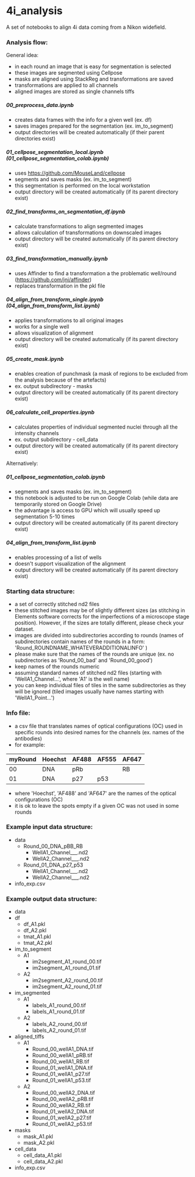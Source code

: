 # 4i_analysis

A set of notebooks to align 4i data coming from a Nikon widefield.

### Analysis flow:

General idea:
- in each round an image that is easy for segmentation is selected
- these images are segmented using Cellpose
- masks are aligned using StackReg and transformations are saved
- transformations are applied to all channels 
- aligned images are stored as single channels tiffs

##### 00_preprocess_data.ipynb
   * creates data frames with the info for a given well (ex. df)
   * saves images prepared for the segmentation (ex. im_to_segment)
   * output directories will be created automatically (if their parent directories exist)

##### 01_cellpose_segmentation_local.ipynb (01_cellpose_segmentation_colab.ipynb)
   * uses https://github.com/MouseLand/cellpose
   * segments and saves masks (ex. im_to_segment)
   * this segmentation is performed on the local workstation
   * output directory will be created automatically (if its parent directory exist)

##### 02_find_transforms_on_segmentation_df.ipynb
   * calculate transformations to align segmented images
   * allows calculation of transformations on downscaled images
   * output directory will be created automatically (if its parent directory exist)

##### 03_find_transformation_manually.ipynb
   * uses Affinder to find a transformation a the problematic well/round (https://github.com/jni/affinder)
   * replaces transformation in the pkl file

##### 04_align_from_transform_single.ipynb (04_align_from_transform_list.ipynb)
   * applies transformations to all original images
   * works for a single well 
   * allows visualization of alignment
   * output directory will be created automatically (if its parent directory exist)

##### 05_create_mask.ipynb 
   * enables creation of punchmask (a mask of regions to be excluded from the analysis because of the artefacts)
   * ex. output subdirectory - masks
   * output directory will be created automatically (if its parent directory exist)

##### 06_calculate_cell_properties.ipynb
   * calculates properties of individual segmented nuclei through all the intensity channels
   * ex. output subdirectory - cell_data
   * output directory will be created automatically (if its parent directory exist)

Alternatively:
##### 01_cellpose_segmentation_colab.ipynb
   * segments and saves masks (ex. im_to_segment)
   * this notebook is adjusted to be run on Google Colab (while data are temporarily stored on Google Drive)
   * the advantage is access to GPU which will usually speed up segmentation 5-10 times
   * output directory will be created automatically (if its parent directory exist)

##### 04_align_from_transform_list.ipynb
   * enables processing of a list of wells
   * doesn't support visualization of the alignment
   * output directory will be created automatically (if its parent directory exist)


### Starting data structure:

- a set of correctly stitched nd2 files
- these stitched images may be of slightly different sizes (as stitching in Elements software corrects for the imperfections of a microscope stage position). However, if the sizes are totally different, please check your dataset.
- images are divided into subdirectories according to rounds (names of subdirectories contain names of the rounds in a form: 'Round_ROUNDNAME_WHATEVERADDITIONALINFO' )
- please make sure that the names of the rounds are unique (ex. no subdirectories as 'Round_00_bad' and 'Round_00_good')
- keep names of the rounds numeric
- assuming standard names of stitched nd2 files (starting with 'WellA1_Channel...', where 'A1' is the well name)
- you can keep individual files of tiles in the same subdirectories as they will be ignored (tiled images usually have names starting with 'WellA1_Point...')

### Info file:

* a csv file that translates names of optical configurations (OC) used in specific rounds into desired names for the channels (ex. names of the antibodies)
* for example:

| myRound | Hoechst | AF488 | AF555 | AF647 |
| --- | --- | --- | --- | --- |
| 00 | DNA | pRb |  | RB |
| 01 | DNA | p27 | p53|  |

   - where 'Hoechst', 'AF488' and 'AF647' are the names of the optical configurations (OC)
   - it is ok to leave the spots empty if a given OC was not used in some rounds

### Example input data structure:

- data
   * Round_00_DNA_pBB_RB
      - WellA1_Channel___.nd2
      - WellA2_Channel___.nd2
   * Round_01_DNA_p27_p53
      - WellA1_Channel___.nd2
      - WellA2_Channel___.nd2
- info_exp.csv

### Example output data structure:

- data
- df
   * df_A1.pkl
   * df_A2.pkl
   * tmat_A1.pkl
   * tmat_A2.pkl
- im_to_segment
   * A1
      - im2segment_A1_round_00.tif
      - im2segment_A1_round_01.tif
   * A2
      - im2segment_A2_round_00.tif
      - im2segment_A2_round_01.tif
- im_segmented
   * A1
      - labels_A1_round_00.tif
      - labels_A1_round_01.tif
   * A2
      - labels_A2_round_00.tif
      - labels_A2_round_01.tif
- aligned_tiffs
   * A1
      - Round_00_wellA1_DNA.tif
      - Round_00_wellA1_pRB.tif
      - Round_00_wellA1_RB.tif
      - Round_01_wellA1_DNA.tif
      - Round_01_wellA1_p27.tif
      - Round_01_wellA1_p53.tif
   * A2
      - Round_00_wellA2_DNA.tif
      - Round_00_wellA2_pRB.tif
      - Round_00_wellA2_RB.tif
      - Round_01_wellA2_DNA.tif
      - Round_01_wellA2_p27.tif
      - Round_01_wellA2_p53.tif
- masks
   * mask_A1.pkl
   * mask_A2.pkl
- cell_data
   * cell_data_A1.pkl
   * cell_data_A2.pkl
- info_exp.csv
